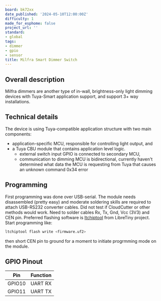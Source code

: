 ```yaml
---
board: bk72xx
date_published: '2024-05-10T12:00:00Z'
difficulty: 1
made_for_esphome: false
project_url: ''
standard:
- global
tags:
- dimmer
- gpio
- sensor
title: Milfra Smart Dimmer Switch
---
```


## Overall description

Milfra dimmers are another type of in-wall, brightness-only light dimming devices with Tuya-Smart application support,
and support 3+ way installations.

## Technical details

The device is using Tuya-compatible application structure with two main components:
- application-specific MCU, responsible for controlling light output, and
- a Tuya CBU module that contains application level logic.
  - external switch input GPIO is connected to secondary MCU,
  - communication to dimming MCU is bidirectional, currently haven't determined what data the MCU is requesting from Tuya that causes an
    unknown command 0x34 error

## Programming

First programming was done over USB-serial. The module needs disassembled (pretty easy) and moderate soldering
skills are required to attach USB-RS232 converter cables. Did not test if CloudCutter or other methods would work.
Need to solder cables Rx, Tx, Gnd, Vcc (3V3) and CEN pin.
Preferred flashing software is [ltchiptool](https://github.com/libretiny-eu/ltchiptool) from LibreTiny project. Start programming like:
```bash
ltchiptool flash write <firmware.uf2>
```
then short CEN pin to ground for a moment to initiate progrmming mode on the module.

## GPIO Pinout

| Pin    | Function |
| ------ | -------- |
| GPIO10 | UART RX  |
| GPIO11 | UART TX  |